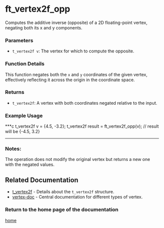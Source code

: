 # ft_vertex2f_opp
Computes the additive inverse (opposite) of a 2D floating-point vertex, negating both its x and y components.

### Parameters
- `t_vertex2f v`: The vertex for which to compute the opposite.

### Function Details
This function negates both the `x` and `y` coordinates of the given vertex, effectively reflecting it across the origin in the coordinate space.

### Returns
- `t_vertex2f`: A vertex with both coordinates negated relative to the input.

### Example Usage
***c
t_vertex2f v = {4.5, -3.2};
t_vertex2f result = ft_vertex2f_opp(v);
// result will be {-4.5, 3.2}
***

### Notes:
The operation does not modify the original vertex but returns a new one with the negated values.

## Related Documentation
- [t_vertex2f](./t_vertex2f.md) - Details about the `t_vertex2f` structure.
- [vertex-doc](../vertex-doc.md) - Central documentation for different types of vertex.

### Return to the home page of the documentation
[home](../../home.md)

